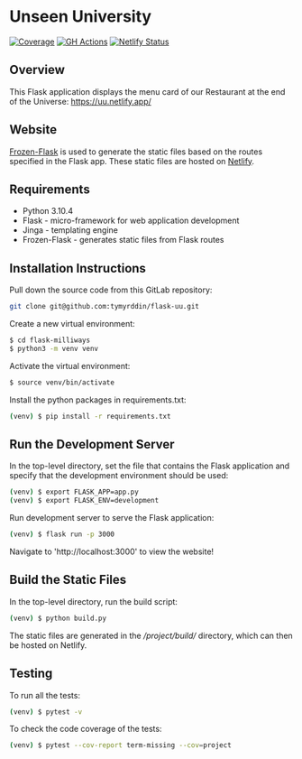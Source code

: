# Unseen University

[![Coverage](https://img.shields.io/badge/coverage-80%25-green)](https://github.com/tymyrddin/flask-uu/tree/main/tests) 
[![GH Actions](https://github.com/tymyrddin/flask-uu/workflows/Python%20application/badge.svg?branch=main)](https://github.com/tymyrddin/flask-uu/actions) 
[![Netlify Status](https://api.netlify.com/api/v1/badges/9ed82aed-cfb0-42fb-9289-dc4758fe743c/deploy-status)](https://app.netlify.com/sites/unseen-uni/deploys)

## Overview

This Flask application displays the menu card of our Restaurant at the end of the 
Universe: https://uu.netlify.app/

## Website

[Frozen-Flask](https://pythonhosted.org/Frozen-Flask/) is
used to generate the static files based on the routes specified in the Flask app.  These static files are hosted on
[Netlify](https://www.netlify.com).

## Requirements

* Python 3.10.4
* Flask - micro-framework for web application development
* Jinga - templating engine
* Frozen-Flask - generates static files from Flask routes

## Installation Instructions

Pull down the source code from this GitLab repository:

```sh
git clone git@github.com:tymyrddin/flask-uu.git
```

Create a new virtual environment:

```sh
$ cd flask-milliways
$ python3 -m venv venv
```

Activate the virtual environment:

```sh
$ source venv/bin/activate
```

Install the python packages in requirements.txt:

```sh
(venv) $ pip install -r requirements.txt
```

## Run the Development Server

In the top-level directory, set the file that contains the Flask application and specify that the development environment should be used:

```sh
(venv) $ export FLASK_APP=app.py
(venv) $ export FLASK_ENV=development
```

Run development server to serve the Flask application:

```sh
(venv) $ flask run -p 3000
```

Navigate to 'http://localhost:3000' to view the website!

## Build the Static Files

In the top-level directory, run the build script:

```sh
(venv) $ python build.py
```

The static files are generated in the */project/build/* directory, which can then be hosted on Netlify.

## Testing

To run all the tests:

```sh
(venv) $ pytest -v
```

To check the code coverage of the tests:

```sh
(venv) $ pytest --cov-report term-missing --cov=project
```
